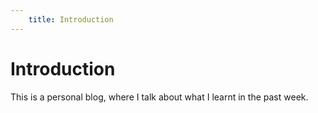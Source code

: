 ```yaml
---
	title: Introduction
---
```

# Introduction
This is a personal blog, where I talk about what I learnt in the past week.
